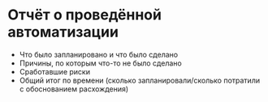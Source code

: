 # Отчёт о проведённой автоматизации

- Что было запланировано и что было сделано
- Причины, по которым что-то не было сделано
- Сработавшие риски
- Общий итог по времени (сколько запланировали/сколько потратили с обоснованием расхождения)
